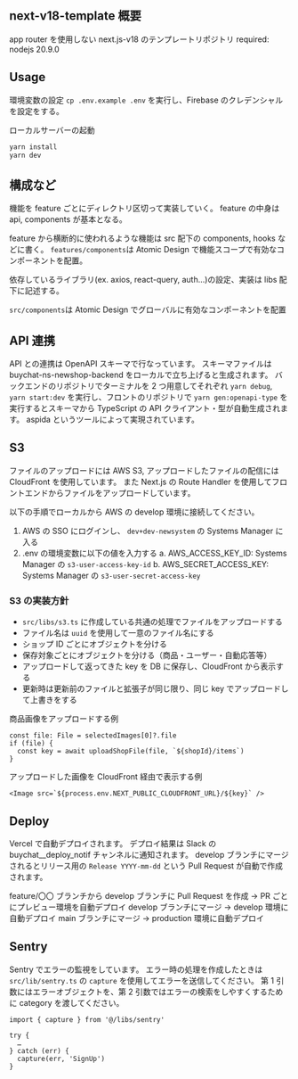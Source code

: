 ## next-v18-template 概要

app router を使用しない next.js-v18 のテンプレートリポジトリ
required: nodejs 20.9.0

## Usage

環境変数の設定
`cp .env.example .env` を実行し、Firebase のクレデンシャルを設定をする。

ローカルサーバーの起動

```zsh
yarn install
yarn dev
```

## 構成など

機能を feature ごとにディレクトリ区切って実装していく。
feature の中身は api, components が基本となる。

feature から横断的に使われるような機能は src 配下の components, hooks などに書く。
`features/components`は Atomic Design で機能スコープで有効なコンポーネントを配置。

依存しているライブラリ(ex. axios, react-query, auth...)の設定、実装は libs 配下に記述する。

`src/components`は Atomic Design でグローバルに有効なコンポーネントを配置

## API 連携

API との連携は OpenAPI スキーマで行なっています。
スキーマファイルは buychat-ns-newshop-backend をローカルで立ち上げると生成されます。
バックエンドのリポジトリでターミナルを 2 つ用意してそれぞれ `yarn debug`, `yarn start:dev` を実行し、フロントのリポジトリで `yarn gen:openapi-type` を実行するとスキーマから TypeScript の API クライアント・型が自動生成されます。
aspida というツールによって実現されています。

## S3

ファイルのアップロードには AWS S3, アップロードしたファイルの配信には CloudFront を使用しています。
また Next.js の Route Handler を使用してフロントエンドからファイルをアップロードしています。

以下の手順でローカルから AWS の develop 環境に接続してください。

1. AWS の SSO にログインし、 `dev+dev-newsystem` の Systems Manager に入る
2. .env の環境変数に以下の値を入力する
   a. AWS_ACCESS_KEY_ID: Systems Manager の `s3-user-access-key-id`
   b. AWS_SECRET_ACCESS_KEY: Systems Manager の `s3-user-secret-access-key`

### S3 の実装方針

- `src/libs/s3.ts` に作成している共通の処理でファイルをアップロードする
- ファイル名は `uuid` を使用して一意のファイル名にする
- ショップ ID ごとにオブジェクトを分ける
- 保存対象ごとにオブジェクトを分ける（商品・ユーザー・自動応答等）
- アップロードして返ってきた key を DB に保存し、CloudFront から表示する
- 更新時は更新前のファイルと拡張子が同じ限り、同じ key でアップロードして上書きをする

商品画像をアップロードする例

```
const file: File = selectedImages[0]?.file
if (file) {
  const key = await uploadShopFile(file, `${shopId}/items`)
}
```

アップロードした画像を CloudFront 経由で表示する例

```
<Image src=`${process.env.NEXT_PUBLIC_CLOUDFRONT_URL}/${key}` />
```

## Deploy

Vercel で自動デプロイされます。
デプロイ結果は Slack の buychat\_\_deploy_notif チャンネルに通知されます。
develop ブランチにマージされるとリリース用の `Release YYYY-mm-dd` という Pull Request が自動で作成されます。

feature/〇〇 ブランチから develop ブランチに Pull Request を作成 → PR ごとにプレビュー環境を自動デプロイ
develop ブランチにマージ → develop 環境に自動デプロイ
main ブランチにマージ → production 環境に自動デプロイ

## Sentry

Sentry でエラーの監視をしています。
エラー時の処理を作成したときは `src/lib/sentry.ts` の `capture` を使用してエラーを送信してください。
第 1 引数にはエラーオブジェクトを、第 2 引数ではエラーの検索をしやすくするために category を渡してください。

```
import { capture } from '@/libs/sentry'

try {
  …
} catch (err) {
  capture(err, 'SignUp')
}
```
